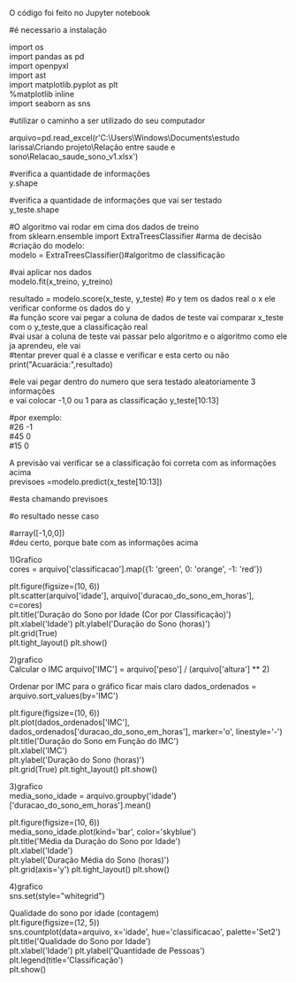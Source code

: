 O código foi feito no Jupyter notebook

#é necessario a instalação

import os<br/>
import pandas as pd <br/>
import openpyxl<br/>
import ast<br/>
import matplotlib.pyplot as plt<br/>
%matplotlib inline<br/>
import seaborn as sns


#utilizar o caminho a ser utilizado do seu computador 

arquivo=pd.read_excel(r'C:\Users\Windows\Documents\estudo larissa\Criando projeto\Relação entre saude e sono\Relacao_saude_sono_v1.xlsx')

#verifica a quantidade de informações\
y.shape

#verifica a quantidade de informações que vai ser testado\
y_teste.shape

#O algoritmo vai rodar em cima dos dados de treino<br/>
from sklearn.ensemble import ExtraTreesClassifier #arma de decisão<br/>
#criação do modelo:<br/>
modelo = ExtraTreesClassifier()#algoritmo de classificação

#vai aplicar nos dados\
modelo.fit(x_treino, y_treino)


resultado = modelo.score(x_teste, y_teste) #o y tem os dados real o x ele verificar conforme os dados do y<br/>
#a função score vai pegar a coluna de dados de teste vai comparar x_teste com o y_teste,que a classificação real<br/>
#vai usar a coluna de teste vai passar pelo algoritmo e o algoritmo como ele ja aprendeu, ele vai<br/>
#tentar prever qual é a classe e verificar e esta certo ou não
print("Acuarácia:",resultado)


#ele vai pegar dentro do numero que sera testado aleatoriamente 3 informações \
e vai colocar -1,0 ou 1 para as classificação
y_teste[10:13]

#por exemplo:<br/>
#26 -1<br/>
#45  0<br/>
#15  0

A previsão vai verificar se a classificação foi correta com as informações acima\
previsoes =modelo.predict(x_teste[10:13])

#esta chamando
previsoes

#o resultado nesse caso

#array([-1,0,0])\
#deu certo, porque bate com as informações acima

1)Grafico<br/>
cores = arquivo['classificacao'].map({1: 'green', 0: 'orange', -1: 'red'})<br/>

plt.figure(figsize=(10, 6))<br/>
plt.scatter(arquivo['idade'], arquivo['duracao_do_sono_em_horas'], c=cores)<br/>
plt.title('Duração do Sono por Idade (Cor por Classificação)')<br/>
plt.xlabel('Idade')
plt.ylabel('Duração do Sono (horas)')<br/>
plt.grid(True)<br/>
plt.tight_layout()
plt.show()

2)grafico<br/>
Calcular o IMC
arquivo['IMC'] = arquivo['peso'] / (arquivo['altura'] ** 2)

Ordenar por IMC para o gráfico ficar mais claro
dados_ordenados = arquivo.sort_values(by='IMC')<br/>

plt.figure(figsize=(10, 6))<br/>
plt.plot(dados_ordenados['IMC'], dados_ordenados['duracao_do_sono_em_horas'], marker='o', linestyle='-')<br/>
plt.title('Duração do Sono em Função do IMC')<br/>
plt.xlabel('IMC')<br/>
plt.ylabel('Duração do Sono (horas)')<br/>
plt.grid(True)
plt.tight_layout()
plt.show()

3)grafico<br/>
media_sono_idade = arquivo.groupby('idade')['duracao_do_sono_em_horas'].mean()<br/>

plt.figure(figsize=(10, 6))<br>
media_sono_idade.plot(kind='bar', color='skyblue')<br/>
plt.title('Média da Duração do Sono por Idade')<br/>
plt.xlabel('Idade')<br/>
plt.ylabel('Duração Média do Sono (horas)')<br/>
plt.grid(axis='y')
plt.tight_layout()
plt.show()

4)grafico\
sns.set(style="whitegrid")<br/>

Qualidade do sono por idade (contagem)<br/>
plt.figure(figsize=(12, 5))<br/>
sns.countplot(data=arquivo, x='idade', hue='classificacao', palette='Set2')<br/>
plt.title('Qualidade do Sono por Idade')<br/>
plt.xlabel('Idade')
plt.ylabel('Quantidade de Pessoas')
plt.legend(title='Classificação')<br/>
plt.show()<br/>

